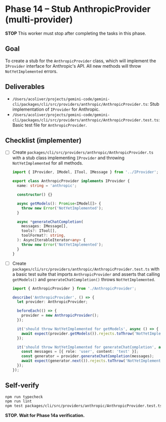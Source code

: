 # Phase 14 – Stub AnthropicProvider (multi-provider)

**STOP**
This worker must stop after completing the tasks in this phase.

## Goal

To create a stub for the `AnthropicProvider` class, which will implement the `IProvider` interface for Anthropic's API. All new methods will throw `NotYetImplemented` errors.

## Deliverables

- `/Users/acoliver/projects/gemini-code/gemini-cli/packages/cli/src/providers/anthropic/AnthropicProvider.ts`: Stub implementation of `IProvider` for Anthropic.
- `/Users/acoliver/projects/gemini-code/gemini-cli/packages/cli/src/providers/anthropic/AnthropicProvider.test.ts`: Basic test file for `AnthropicProvider`.

## Checklist (implementer)

- [ ] Create `packages/cli/src/providers/anthropic/AnthropicProvider.ts` with a stub class implementing `IProvider` and throwing `NotYetImplemented` for all methods.

  ```typescript
  import { IProvider, IModel, ITool, IMessage } from '../IProvider'; // Adjust path as needed

  export class AnthropicProvider implements IProvider {
    name: string = 'anthropic';

    constructor() {}

    async getModels(): Promise<IModel[]> {
      throw new Error('NotYetImplemented');
    }

    async *generateChatCompletion(
      messages: IMessage[],
      tools?: ITool[],
      toolFormat?: string,
    ): AsyncIterableIterator<any> {
      throw new Error('NotYetImplemented');
    }
  }
  ```

- [ ] Create `packages/cli/src/providers/anthropic/AnthropicProvider.test.ts` with a basic test suite that imports `AnthropicProvider` and asserts that calling `getModels()` and `generateChatCompletion()` throws `NotYetImplemented`.

  ```typescript
  import { AnthropicProvider } from './AnthropicProvider';

  describe('AnthropicProvider', () => {
    let provider: AnthropicProvider;

    beforeEach(() => {
      provider = new AnthropicProvider();
    });

    it('should throw NotYetImplemented for getModels', async () => {
      await expect(provider.getModels()).rejects.toThrow('NotYetImplemented');
    });

    it('should throw NotYetImplemented for generateChatCompletion', async () => {
      const messages = [{ role: 'user', content: 'test' }];
      const generator = provider.generateChatCompletion(messages);
      await expect(generator.next()).rejects.toThrow('NotYetImplemented');
    });
  });
  ```

## Self-verify

```bash
npm run typecheck
npm run lint
npm test packages/cli/src/providers/anthropic/AnthropicProvider.test.ts
```

**STOP. Wait for Phase 14a verification.**
